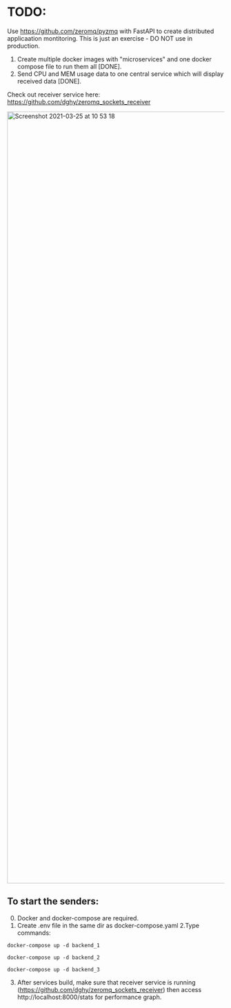 # TODO:

Use https://github.com/zeromq/pyzmq with FastAPI to create distributed applicaation montitoring. This is just an exercise - DO NOT use in production.


1. Create multiple docker images with "microservices" and one docker compose file to run them all [DONE].
2. Send CPU and MEM usage data to one central service which will display received data [DONE].

Check out receiver service here: https://github.com/dghy/zeromq_sockets_receiver


<img width="1790" alt="Screenshot 2021-03-25 at 10 53 18" src="https://user-images.githubusercontent.com/16268031/112456193-ccf34480-8d5a-11eb-9e5c-0a88999e1ff5.png">


## To start the senders:
0. Docker and docker-compose are required.
1. Create .env file in the same dir as docker-compose.yaml
2.Type commands:
```
docker-compose up -d backend_1

docker-compose up -d backend_2

docker-compose up -d backend_3
```

3. After services build, make sure that receiver service is running (https://github.com/dghy/zeromq_sockets_receiver) then access http://localhost:8000/stats for performance graph. 
